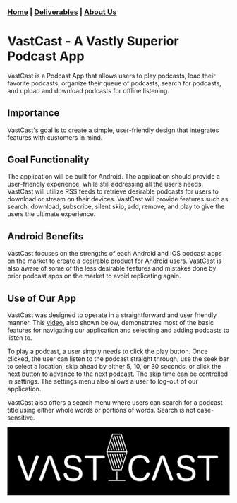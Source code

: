 ### [Home](https://mlpearson4.github.io/VastCast/) | [Deliverables](https://mlpearson4.github.io/VastCast/Deliverables.html) | [About Us](https://mlpearson4.github.io/VastCast/AboutUs.html)

# VastCast - A Vastly Superior Podcast App

VastCast is a Podcast App that allows users to play podcasts, load their favorite podcasts, organize their queue of podcasts, search for podcasts, and upload and download podcasts for offline listening.

## Importance

VastCast's goal is to create a simple, user-friendly design that integrates features with customers in mind.

## Goal Functionality

The application will be built for Android. The application should provide a user-friendly experience, while still addressing all the user’s needs. VastCast will utilize RSS feeds to retrieve desirable podcasts for users to download or stream on their devices. VastCast will provide features such as search, download, subscribe, silent skip, add, remove, and play to give the users the ultimate experience.

## Android Benefits

VastCast focuses on the strengths of each Android and IOS podcast apps on the market to create a desirable product for Android users. VastCast is also aware of some of the less desirable features and mistakes done by prior podcast apps on the market to avoid replicating again.

## Use of Our App

VastCast was designed to operate in a straightforward and user friendly manner. This [video](https://youtu.be/z5pGnDHEjq8 "VastCast Video"), also shown below, demonstrates most of the basic features for navigating our application and selecting and adding podcasts to listen to. 

To play a podcast, a user simply needs to click the play button. Once clicked, the user can listen to the podcast straight through, use the seek bar to select a location, skip ahead by either 5, 10, or 30 seconds, or click the next button to advance to the next podcast. The skip time can be controlled in settings. The settings menu also allows a user to log-out of our application.

VastCast also offers a search menu where users can search for a podcast title using either whole words or portions of words. Search is not case-sensitive.

[![VastCast Video](pictures/vid_screen.jpg)](https://www.youtube.com/watch?v=z5pGnDHEjq8 "VastCast Video")
